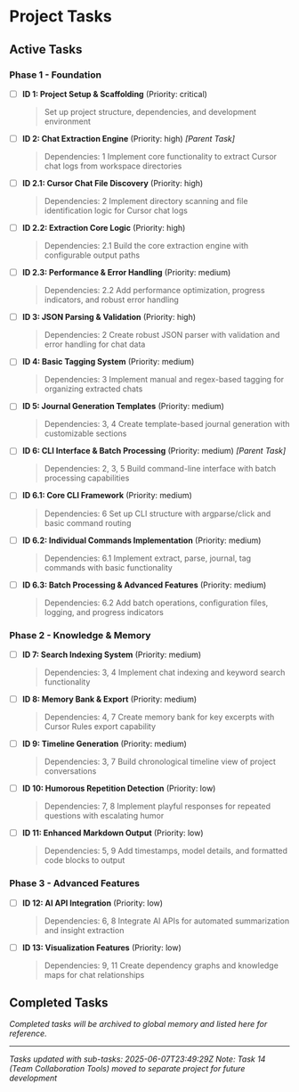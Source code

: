 # Project Tasks

## Active Tasks

### Phase 1 - Foundation

- [ ] **ID 1: Project Setup & Scaffolding** (Priority: critical)

  > Set up project structure, dependencies, and development environment

- [ ] **ID 2: Chat Extraction Engine** (Priority: high) _[Parent Task]_

  > Dependencies: 1
  > Implement core functionality to extract Cursor chat logs from workspace directories

- [ ] **ID 2.1: Cursor Chat File Discovery** (Priority: high)

  > Dependencies: 2
  > Implement directory scanning and file identification logic for Cursor chat logs

- [ ] **ID 2.2: Extraction Core Logic** (Priority: high)

  > Dependencies: 2.1
  > Build the core extraction engine with configurable output paths

- [ ] **ID 2.3: Performance & Error Handling** (Priority: medium)

  > Dependencies: 2.2
  > Add performance optimization, progress indicators, and robust error handling

- [ ] **ID 3: JSON Parsing & Validation** (Priority: high)

  > Dependencies: 2
  > Create robust JSON parser with validation and error handling for chat data

- [ ] **ID 4: Basic Tagging System** (Priority: medium)

  > Dependencies: 3
  > Implement manual and regex-based tagging for organizing extracted chats

- [ ] **ID 5: Journal Generation Templates** (Priority: medium)

  > Dependencies: 3, 4
  > Create template-based journal generation with customizable sections

- [ ] **ID 6: CLI Interface & Batch Processing** (Priority: medium) _[Parent Task]_

  > Dependencies: 2, 3, 5
  > Build command-line interface with batch processing capabilities

- [ ] **ID 6.1: Core CLI Framework** (Priority: medium)

  > Dependencies: 6
  > Set up CLI structure with argparse/click and basic command routing

- [ ] **ID 6.2: Individual Commands Implementation** (Priority: medium)

  > Dependencies: 6.1
  > Implement extract, parse, journal, tag commands with basic functionality

- [ ] **ID 6.3: Batch Processing & Advanced Features** (Priority: medium)

  > Dependencies: 6.2
  > Add batch operations, configuration files, logging, and progress indicators

### Phase 2 - Knowledge & Memory

- [ ] **ID 7: Search Indexing System** (Priority: medium)

  > Dependencies: 3, 4
  > Implement chat indexing and keyword search functionality

- [ ] **ID 8: Memory Bank & Export** (Priority: medium)

  > Dependencies: 4, 7
  > Create memory bank for key excerpts with Cursor Rules export capability

- [ ] **ID 9: Timeline Generation** (Priority: medium)

  > Dependencies: 3, 7
  > Build chronological timeline view of project conversations

- [ ] **ID 10: Humorous Repetition Detection** (Priority: low)

  > Dependencies: 7, 8
  > Implement playful responses for repeated questions with escalating humor

- [ ] **ID 11: Enhanced Markdown Output** (Priority: low)

  > Dependencies: 5, 9
  > Add timestamps, model details, and formatted code blocks to output

### Phase 3 - Advanced Features

- [ ] **ID 12: AI API Integration** (Priority: low)

  > Dependencies: 6, 8
  > Integrate AI APIs for automated summarization and insight extraction

- [ ] **ID 13: Visualization Features** (Priority: low)

  > Dependencies: 9, 11
  > Create dependency graphs and knowledge maps for chat relationships

## Completed Tasks

_Completed tasks will be archived to global memory and listed here for reference._

---

_Tasks updated with sub-tasks: 2025-06-07T23:49:29Z_
_Note: Task 14 (Team Collaboration Tools) moved to separate project for future development_
